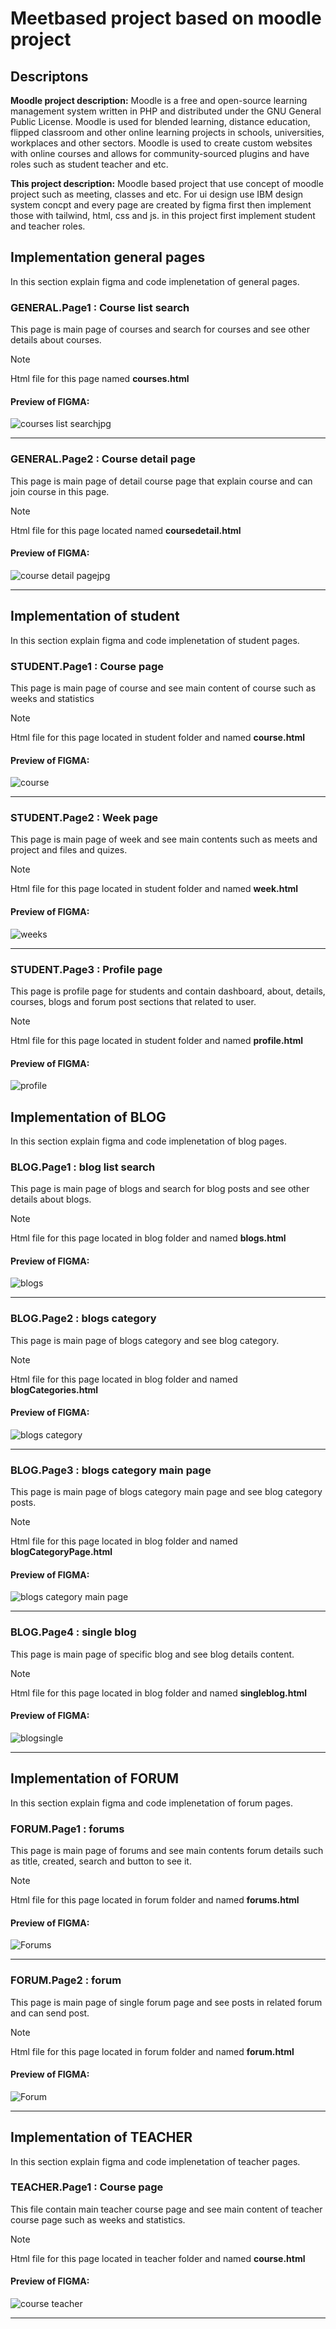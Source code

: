 # Meetbased project based on moodle project

## Descriptons

**Moodle project description:** Moodle is a free and open-source learning management system written in PHP and distributed under the GNU General Public License. Moodle is used for blended learning, distance education, flipped classroom and other online learning projects in schools, universities, workplaces and other sectors.
Moodle is used to create custom websites with online courses and allows for community-sourced plugins and have roles such as student teacher and etc.

**This project description:** Moodle based project that use concept of moodle project such as meeting, classes and etc. For ui design use IBM design system concpt and every page are created by figma first then implement those with tailwind, html, css and js. 
in this project first implement student and teacher roles.

## Implementation general pages
In this section explain figma and code implenetation of general pages.
### GENERAL.Page1 : Course list search
This page is main page of courses and search for courses and see other details about courses.
> [!Note]
> Html file for this page named **courses.html**

#### **Preview of FIGMA**:
![courses list searchjpg](https://github.com/user-attachments/assets/827ca773-ccc5-4d18-ba4b-36d8f932b9da)
___

### GENERAL.Page2 : Course detail page
This page is main page of detail course page that explain course and can join course in this page.
> [!Note]
> Html file for this page located named **coursedetail.html**

#### **Preview of FIGMA**:
![course detail pagejpg](https://github.com/user-attachments/assets/5958bcfb-ab59-47f7-878f-058b85783644)
___

## Implementation of student
In this section explain figma and code implenetation of student pages.
### STUDENT.Page1 : Course page
This page is main page of course and see main content of course such as weeks and statistics 
> [!Note]
> Html file for this page located in student folder and named **course.html**

#### **Preview of FIGMA**:
![course](https://github.com/user-attachments/assets/442ff4c7-8431-4771-9b7d-09e84add2e28)

___

### STUDENT.Page2 : Week page
This page is main page of week and see main contents such as meets and project and files and quizes. 
> [!Note]
> Html file for this page located in student folder and named **week.html**

#### **Preview of FIGMA**:
![weeks](https://github.com/user-attachments/assets/911d98e9-d97f-477e-9875-b119eb0082dc)

___

### STUDENT.Page3 : Profile page
This page is profile page for students and contain dashboard, about, details, courses, blogs and forum post sections that related to user.
> [!Note]
> Html file for this page located in student folder and named **profile.html**

#### **Preview of FIGMA**:
![profile](https://github.com/user-attachments/assets/655a15de-04be-4db8-abea-89ad9de6114c)


## Implementation of BLOG
In this section explain figma and code implenetation of blog pages.
### BLOG.Page1 : blog list search
This page is main page of blogs and search for blog posts and see other details about blogs.
> [!Note]
> Html file for this page located in blog folder and named **blogs.html**

#### **Preview of FIGMA**:
![blogs](https://github.com/user-attachments/assets/8c5806a2-b12b-4d7b-b834-57cc7871d817)

___

### BLOG.Page2 : blogs category
This page is main page of blogs category and see blog category.
> [!Note]
> Html file for this page located in blog folder and named **blogCategories.html**

#### **Preview of FIGMA**:
![blogs category](https://github.com/user-attachments/assets/e4062298-fc55-4942-8dcf-3a794393f02a)

___

### BLOG.Page3 : blogs category main page
This page is main page of blogs category main page and see blog category posts.
> [!Note]
> Html file for this page located in blog folder and named **blogCategoryPage.html**

#### **Preview of FIGMA**:
![blogs category main page](https://github.com/user-attachments/assets/fc657116-a53e-4833-acc5-ef1fcc211acd)

___

### BLOG.Page4 : single blog
This page is main page of specific blog and see blog details content.
> [!Note]
> Html file for this page located in blog folder and named **singleblog.html**

#### **Preview of FIGMA**:
![blogsingle](https://github.com/user-attachments/assets/be282d25-7367-453b-a767-f4f7f56cdec0)

___

## Implementation of FORUM
In this section explain figma and code implenetation of forum pages.
### FORUM.Page1 : forums
This page is main page of forums and see main contents forum details such as title, created, search and button to see it.
> [!Note]
> Html file for this page located in forum folder and named **forums.html**

#### **Preview of FIGMA**:
![Forums](https://github.com/user-attachments/assets/ddc539ee-5a22-4bec-b2ad-a366f526f20c)

___

### FORUM.Page2 : forum
This page is main page of single forum page and see posts in related forum and can send post.
> [!Note]
> Html file for this page located in forum folder and named **forum.html**

#### **Preview of FIGMA**:
![Forum](https://github.com/user-attachments/assets/9a53820c-750b-406a-8784-b0bd9ac6ab78)

___

## Implementation of TEACHER
In this section explain figma and code implenetation of teacher pages.
### TEACHER.Page1 : Course page
This file contain main teacher course page and see main content of teacher course page such as weeks and statistics.
> [!Note]
> Html file for this page located in teacher folder and named **course.html**

#### **Preview of FIGMA**:
![course teacher](https://github.com/user-attachments/assets/0aaa1577-56ad-4e95-bb54-13e83d70871c)

___
